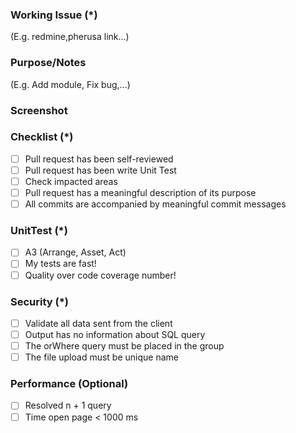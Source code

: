 ### Working Issue (*)
(E.g. redmine,pherusa link...)

### Purpose/Notes
(E.g. Add module, Fix bug,...)

### Screenshot

### Checklist (*)
- [ ] Pull request has been self-reviewed
- [ ] Pull request has been write Unit Test
- [ ] Check impacted areas
- [ ] Pull request has a meaningful description of its purpose
- [ ] All commits are accompanied by meaningful commit messages

### UnitTest (*)
- [ ] A3 (Arrange, Asset, Act)
- [ ] My tests are fast!
- [ ] Quality over code coverage number!

### Security (*)
- [ ] Validate all data sent from the client
- [ ] Output has no information about SQL query
- [ ] The orWhere query must be placed in the group
- [ ] The file upload must be unique name

### Performance  (Optional)
- [ ] Resolved n + 1 query
- [ ] Time open page < 1000 ms
